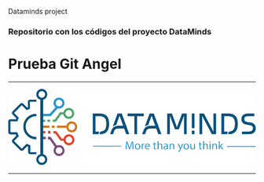 Dataminds project

### Repositorio con los códigos del proyecto DataMinds
# Prueba Git Angel

---

![Project DataMinds](/images/data.png)

---
